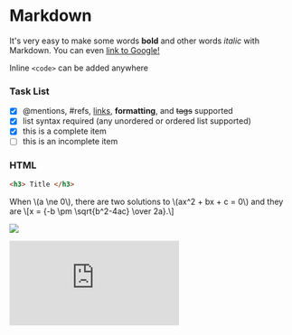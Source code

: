# Markdown

It's very easy to make some words **bold** and other words *italic* with Markdown. You can even [link to Google!](http://google.com)

Inline `<code>` can be added anywhere

### Task List
- [x] @mentions, #refs, [links](), **formatting**, and <del>tags</del> supported
- [x] list syntax required (any unordered or ordered list supported)
- [x] this is a complete item
- [ ] this is an incomplete item

### HTML
```html
<h3> Title </h3>
```

 
<div>
<p>
  When \(a \ne 0\), there are two solutions to \(ax^2 + bx + c = 0\) and they are
  \[x = {-b \pm \sqrt{b^2-4ac} \over 2a}.\]
</p>
 <script src="https://polyfill.io/v3/polyfill.min.js?features=es6"></script>
  <script id="MathJax-script" async src="https://cdn.jsdelivr.net/npm/mathjax@3/es5/tex-mml-chtml.js">
  </script>
<div>


<img style="size:2em" src="https://render.githubusercontent.com/render/math?math=e^{i %2B\pi} =x%2B1">

![equation](http://www.sciweavers.org/tex2img.php?eq=1%2Bsin%28mc%5E2%29&bc=White&fc=Black&im=jpg&fs=12&ff=arev&edit=)
